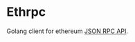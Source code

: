 # Ethrpc
Golang client for ethereum [JSON RPC API](https://github.com/ethereum/wiki/wiki/JSON-RPC#eth_getcompilers).
